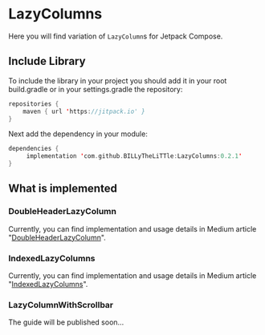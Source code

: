 # LazyColumns
Here you will find variation of `LazyColumn`s for Jetpack Compose.

## Include Library
To include the library in your project you should add it in your root build.gradle or in your settings.gradle the repository:
```kotlin
repositories {
	maven { url 'https://jitpack.io' }
}
```
Next add the dependency in your module:
```kotlin
dependencies {
	 implementation 'com.github.BILLyTheLiTTle:LazyColumns:0.2.1'
}
```

## What is implemented

### DoubleHeaderLazyColumn
Currently, you can find implementation and usage details in Medium article "[DoubleHeaderLazyColumn](https://betterprogramming.pub/double-header-lazycolumn-in-jetpack-compose-5cbbcece75ec)".

### IndexedLazyColumns
Currently, you can find implementation and usage details in Medium article "[IndexedLazyColumns](https://betterprogramming.pub/lazycolumn-with-indexing-for-jetpack-compose-3456023d19d5)".

### LazyColumnWithScrollbar
The guide will be published soon...
